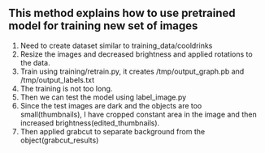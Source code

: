 ## This method explains how to use pretrained model for training new set of images
1. Need to create dataset similar to training_data/cooldrinks
2. Resize the images and decreased brightness and applied rotations to the data.
3. Train using training/retrain.py, it creates /tmp/output_graph.pb and /tmp/output_labels.txt
4. The training is not too long.
5. Then we can test the model using label_image.py
6. Since the test images are dark and the objects are too small(thumbnails), I have cropped constant area in the image and then increased brightness(edited_thumbnails).
7. Then applied grabcut to separate background from the object(grabcut_results)
